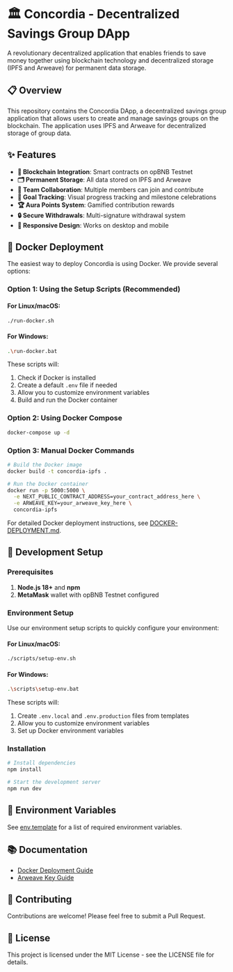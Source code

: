 # 🏛️ Concordia - Decentralized Savings Group DApp

A revolutionary decentralized application that enables friends to save money together using blockchain technology and decentralized storage (IPFS and Arweave) for permanent data storage.

## 📋 Overview

This repository contains the Concordia DApp, a decentralized savings group application that allows users to create and manage savings groups on the blockchain. The application uses IPFS and Arweave for decentralized storage of group data.

## ✨ Features

- **🔗 Blockchain Integration**: Smart contracts on opBNB Testnet
- **🗂️ Permanent Storage**: All data stored on IPFS and Arweave
- **👥 Team Collaboration**: Multiple members can join and contribute
- **🎯 Goal Tracking**: Visual progress tracking and milestone celebrations
- **🏆 Aura Points System**: Gamified contribution rewards
- **🔒 Secure Withdrawals**: Multi-signature withdrawal system
- **📱 Responsive Design**: Works on desktop and mobile

## 🐳 Docker Deployment

The easiest way to deploy Concordia is using Docker. We provide several options:

### Option 1: Using the Setup Scripts (Recommended)

#### For Linux/macOS:
```bash
./run-docker.sh
```

#### For Windows:
```bash
.\run-docker.bat
```

These scripts will:
1. Check if Docker is installed
2. Create a default `.env` file if needed
3. Allow you to customize environment variables
4. Build and run the Docker container

### Option 2: Using Docker Compose

```bash
docker-compose up -d
```

### Option 3: Manual Docker Commands

```bash
# Build the Docker image
docker build -t concordia-ipfs .

# Run the Docker container
docker run -p 5000:5000 \
  -e NEXT_PUBLIC_CONTRACT_ADDRESS=your_contract_address_here \
  -e ARWEAVE_KEY=your_arweave_key_here \
  concordia-ipfs
```

For detailed Docker deployment instructions, see [DOCKER-DEPLOYMENT.md](./DOCKER-DEPLOYMENT.md).

## 🚀 Development Setup

### Prerequisites

1. **Node.js 18+** and **npm**
2. **MetaMask** wallet with opBNB Testnet configured

### Environment Setup

Use our environment setup scripts to quickly configure your environment:

#### For Linux/macOS:
```bash
./scripts/setup-env.sh
```

#### For Windows:
```bash
.\scripts\setup-env.bat
```

These scripts will:
1. Create `.env.local` and `.env.production` files from templates
2. Allow you to customize environment variables
3. Set up Docker environment variables

### Installation

```bash
# Install dependencies
npm install

# Start the development server
npm run dev
```

## 📄 Environment Variables

See [env.template](./concordia-main/env.template) for a list of required environment variables.

## 📚 Documentation

- [Docker Deployment Guide](./DOCKER-DEPLOYMENT.md)
- [Arweave Key Guide](./concordia-main/ARWEAVE-KEY-GUIDE.md)

## 🤝 Contributing

Contributions are welcome! Please feel free to submit a Pull Request.

## 📝 License

This project is licensed under the MIT License - see the LICENSE file for details.